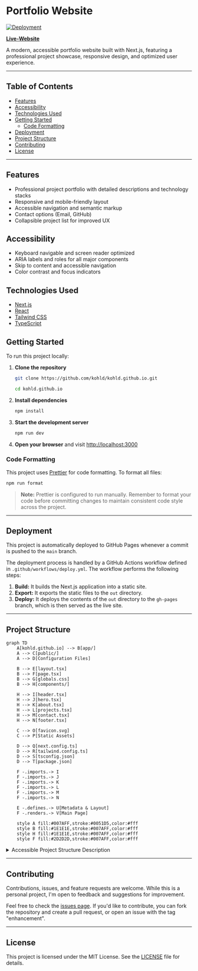 # Portfolio Website

[![Deployment](https://github.com/kohld/kohld.github.io/actions/workflows/deploy.yml/badge.svg?branch=main)](https://github.com/kohld/kohld.github.io/actions/workflows/deploy.yml)

<strong><a href="https://kohld.github.io" target="_blank" rel="noopener noreferrer" aria-label="View the live portfolio website (opens in a new tab)">Live-Website</a></strong>

A modern, accessible portfolio website built with Next.js, featuring a professional project showcase, responsive design, and optimized user experience.

---

## Table of Contents

- [Features](#features)
- [Accessibility](#accessibility)
- [Technologies Used](#technologies-used)
- [Getting Started](#getting-started)
  - [Code Formatting](#code-formatting)
- [Deployment](#deployment)
- [Project Structure](#project-structure)
- [Contributing](#contributing)
- [License](#license)

---

## Features

- Professional project portfolio with detailed descriptions and technology stacks
- Responsive and mobile-friendly layout
- Accessible navigation and semantic markup
- Contact options (Email, GitHub)
- Collapsible project list for improved UX

## Accessibility

- Keyboard navigable and screen reader optimized
- ARIA labels and roles for all major components
- Skip to content and accessible navigation
- Color contrast and focus indicators

## Technologies Used

- [Next.js](https://nextjs.org/)
- [React](https://react.dev/)
- [Tailwind CSS](https://tailwindcss.com/)
- [TypeScript](https://www.typescriptlang.org/)

## Getting Started

To run this project locally:

1. **Clone the repository**

   ```sh
   git clone https://github.com/kohld/kohld.github.io.git

   cd kohld.github.io
   ```

2. **Install dependencies**
   ```sh
   npm install
   ```
3. **Start the development server**
   ```sh
   npm run dev
   ```
4. **Open your browser** and visit [http://localhost:3000](http://localhost:3000)

### Code Formatting

This project uses [Prettier](https://prettier.io/) for code formatting. To format all files:

```sh
npm run format
```

> **Note:** Prettier is configured to run manually. Remember to format your code before committing changes to maintain consistent code style across the project.

---

## Deployment

This project is automatically deployed to GitHub Pages whenever a commit is pushed to the `main` branch.

The deployment process is handled by a GitHub Actions workflow defined in `.github/workflows/deploy.yml`. The workflow performs the following steps:

1.  **Build:** It builds the Next.js application into a static site.
2.  **Export:** It exports the static files to the `out` directory.
3.  **Deploy:** It deploys the contents of the `out` directory to the `gh-pages` branch, which is then served as the live site.

---

## Project Structure

```mermaid
graph TD
    A[kohld.github.io] --> B[app/]
    A --> C[public/]
    A --> D[Configuration Files]

    B --> E[layout.tsx]
    B --> F[page.tsx]
    B --> G[globals.css]
    B --> H[components/]

    H --> I[header.tsx]
    H --> J[hero.tsx]
    H --> K[about.tsx]
    H --> L[projects.tsx]
    H --> M[contact.tsx]
    H --> N[footer.tsx]

    C --> O[favicon.svg]
    C --> P[Static Assets]

    D --> Q[next.config.ts]
    D --> R[tailwind.config.ts]
    D --> S[tsconfig.json]
    D --> T[package.json]

    F -.imports.-> I
    F -.imports.-> J
    F -.imports.-> K
    F -.imports.-> L
    F -.imports.-> M
    F -.imports.-> N

    E -.defines.-> U[Metadata & Layout]
    F -.renders.-> V[Main Page]

    style A fill:#007AFF,stroke:#0051D5,color:#fff
    style B fill:#1E1E1E,stroke:#007AFF,color:#fff
    style H fill:#1E1E1E,stroke:#007AFF,color:#fff
    style F fill:#2D2D2D,stroke:#007AFF,color:#fff
```

<details>
<summary>Accessible Project Structure Description</summary>

The project is structured as follows:
- The `app/` directory forms the core of the Next.js application, containing:
  - `layout.tsx`: The main layout component.
  - `page.tsx`: The main page content, which imports all other components.
  - `globals.css`: Global stylesheets.
  - `components/`: A sub-directory with all the reusable React components like `header.tsx`, `footer.tsx`, `projects.tsx`, etc.
- The `public/` directory holds all static assets like images and icons.
- The root directory contains configuration files like `next.config.ts`, `tailwind.config.ts`, and `package.json`.

</details>

---

## Contributing

Contributions, issues, and feature requests are welcome. While this is a personal project, I'm open to feedback and suggestions for improvement.

Feel free to check the [issues page](https://github.com/kohld/kohld.github.io/issues). If you'd like to contribute, you can fork the repository and create a pull request, or open an issue with the tag "enhancement".

---

## License

This project is licensed under the MIT License. See the [LICENSE](LICENSE) file for details.
